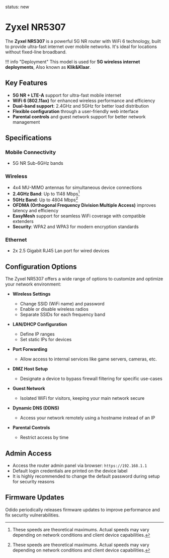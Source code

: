 
status: new


# Zyxel NR5307
The **Zyxel NR5307** is a powerful 5G NR router with WiFi 6 technology, built to provide ultra-fast internet over mobile networks. It's ideal for locations without fixed-line broadband.

!!! info "Deployment"
    This model is used for **5G wireless internet deployments**, Also known as **Klik&Klaar**.

## Key Features
- **5G NR + LTE-A** support for ultra-fast mobile internet
- **WiFi 6 (802.11ax)** for enhanced wireless performance and efficiency  
- **Dual-band support**: 2.4GHz and 5GHz for better load distribution
- **Flexible configuration** through a user-friendly web interface  
- **Parental controls** and guest network support for better network management

## Specifications

### Mobile Connectivity
- 5G NR Sub-6GHz bands

### Wireless
- 4x4 MU-MIMO antennas for simultaneous device connections  
- **2.4GHz Band**: Up to 1148 Mbps[^1]  
- **5GHz Band**: Up to 4804 Mbps[^1]  
- **OFDMA (Orthogonal Frequency Division Multiple Access)** improves latency and efficiency  
- **EasyMesh** support for seamless WiFi coverage with compatible extenders
- **Security**: WPA2 and WPA3 for modern encryption standards  

### Ethernet
- 2x 2.5 Gigabit RJ45 Lan port for wired devices

## Configuration Options
The Zyxel NR5307 offers a wide range of options to customize and optimize your network environment:

- **Wireless Settings**  
    - Change SSID (WiFi name) and password  
    - Enable or disable wireless radios  
    - Separate SSIDs for each frequency band  

- **LAN/DHCP Configuration**  
    - Define IP ranges  
    - Set static IPs for devices  

- **Port Forwarding**  
    - Allow access to internal services like game servers, cameras, etc.  

- **DMZ Host Setup**  
    - Designate a device to bypass firewall filtering for specific use-cases  

- **Guest Network**  
    - Isolated WiFi for visitors, keeping your main network secure  

- **Dynamic DNS (DDNS)**  
    - Access your network remotely using a hostname instead of an IP  

- **Parental Controls**  
    - Restrict access by time  

## Admin Access
- Access the router admin panel via browser: `https://192.168.1.1`  
- Default login credentials are printed on the device label  
- It is highly recommended to change the default password during setup for security reasons  

## Firmware Updates
Odido periodically releases firmware updates to improve performance and fix security vulnerabilities.  

[^1]: These speeds are theoretical maximums. Actual speeds may vary depending on network conditions and client device capabilities.